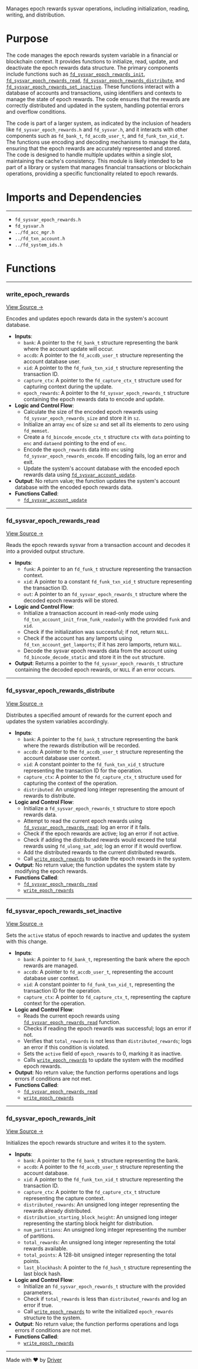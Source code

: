 <!--------------------------------------------------------------------------------->
<!-- IMPORTANT: This file is auto-generated by Driver (https://driver.ai). -------->
<!-- Manual edits may be overwritten on future commits. --------------------------->
<!--------------------------------------------------------------------------------->

Manages epoch rewards sysvar operations, including initialization, reading, writing, and distribution.

# Purpose
The code manages the epoch rewards system variable in a financial or blockchain context. It provides functions to initialize, read, update, and deactivate the epoch rewards data structure. The primary components include functions such as [`fd_sysvar_epoch_rewards_init`](<#fd_sysvar_epoch_rewards_init>), [`fd_sysvar_epoch_rewards_read`](<#fd_sysvar_epoch_rewards_read>), [`fd_sysvar_epoch_rewards_distribute`](<#fd_sysvar_epoch_rewards_distribute>), and [`fd_sysvar_epoch_rewards_set_inactive`](<#fd_sysvar_epoch_rewards_set_inactive>). These functions interact with a database of accounts and transactions, using identifiers and contexts to manage the state of epoch rewards. The code ensures that the rewards are correctly distributed and updated in the system, handling potential errors and overflow conditions.

The code is part of a larger system, as indicated by the inclusion of headers like `fd_sysvar_epoch_rewards.h` and `fd_sysvar.h`, and it interacts with other components such as `fd_bank_t`, `fd_accdb_user_t`, and `fd_funk_txn_xid_t`. The functions use encoding and decoding mechanisms to manage the data, ensuring that the epoch rewards are accurately represented and stored. The code is designed to handle multiple updates within a single slot, maintaining the cache's consistency. This module is likely intended to be part of a library or system that manages financial transactions or blockchain operations, providing a specific functionality related to epoch rewards.
# Imports and Dependencies

---
- `fd_sysvar_epoch_rewards.h`
- `fd_sysvar.h`
- `../fd_acc_mgr.h`
- `../fd_txn_account.h`
- `../fd_system_ids.h`


# Functions

---
### write\_epoch\_rewards<!-- {{#callable:write_epoch_rewards}} -->
[View Source →](<../../../../../../src/flamenco/runtime/sysvar/fd_sysvar_epoch_rewards.c#L7>)

Encodes and updates epoch rewards data in the system's account database.
- **Inputs**:
    - `bank`: A pointer to the `fd_bank_t` structure representing the bank where the account update will occur.
    - `accdb`: A pointer to the `fd_accdb_user_t` structure representing the account database user.
    - `xid`: A pointer to the `fd_funk_txn_xid_t` structure representing the transaction ID.
    - `capture_ctx`: A pointer to the `fd_capture_ctx_t` structure used for capturing context during the update.
    - `epoch_rewards`: A pointer to the `fd_sysvar_epoch_rewards_t` structure containing the epoch rewards data to encode and update.
- **Logic and Control Flow**:
    - Calculate the size of the encoded epoch rewards using `fd_sysvar_epoch_rewards_size` and store it in `sz`.
    - Initialize an array `enc` of size `sz` and set all its elements to zero using `fd_memset`.
    - Create a `fd_bincode_encode_ctx_t` structure `ctx` with `data` pointing to `enc` and `dataend` pointing to the end of `enc`.
    - Encode the `epoch_rewards` data into `enc` using `fd_sysvar_epoch_rewards_encode`. If encoding fails, log an error and exit.
    - Update the system's account database with the encoded epoch rewards data using [`fd_sysvar_account_update`](<fd_sysvar.c.md#fd_sysvar_account_update>).
- **Output**: No return value; the function updates the system's account database with the encoded epoch rewards data.
- **Functions Called**:
    - [`fd_sysvar_account_update`](<fd_sysvar.c.md#fd_sysvar_account_update>)


---
### fd\_sysvar\_epoch\_rewards\_read<!-- {{#callable:fd_sysvar_epoch_rewards_read}} -->
[View Source →](<../../../../../../src/flamenco/runtime/sysvar/fd_sysvar_epoch_rewards.c#L27>)

Reads the epoch rewards sysvar from a transaction account and decodes it into a provided output structure.
- **Inputs**:
    - ``funk``: A pointer to an `fd_funk_t` structure representing the transaction context.
    - ``xid``: A pointer to a constant `fd_funk_txn_xid_t` structure representing the transaction ID.
    - ``out``: A pointer to an `fd_sysvar_epoch_rewards_t` structure where the decoded epoch rewards will be stored.
- **Logic and Control Flow**:
    - Initialize a transaction account in read-only mode using `fd_txn_account_init_from_funk_readonly` with the provided `funk` and `xid`.
    - Check if the initialization was successful; if not, return `NULL`.
    - Check if the account has any lamports using `fd_txn_account_get_lamports`; if it has zero lamports, return `NULL`.
    - Decode the sysvar epoch rewards data from the account using `fd_bincode_decode_static` and store it in the `out` structure.
- **Output**: Returns a pointer to the `fd_sysvar_epoch_rewards_t` structure containing the decoded epoch rewards, or `NULL` if an error occurs.


---
### fd\_sysvar\_epoch\_rewards\_distribute<!-- {{#callable:fd_sysvar_epoch_rewards_distribute}} -->
[View Source →](<../../../../../../src/flamenco/runtime/sysvar/fd_sysvar_epoch_rewards.c#L55>)

Distributes a specified amount of rewards for the current epoch and updates the system variables accordingly.
- **Inputs**:
    - ``bank``: A pointer to the `fd_bank_t` structure representing the bank where the rewards distribution will be recorded.
    - ``accdb``: A pointer to the `fd_accdb_user_t` structure representing the account database user context.
    - ``xid``: A constant pointer to the `fd_funk_txn_xid_t` structure representing the transaction ID for the operation.
    - ``capture_ctx``: A pointer to the `fd_capture_ctx_t` structure used for capturing the context of the operation.
    - ``distributed``: An unsigned long integer representing the amount of rewards to distribute.
- **Logic and Control Flow**:
    - Initialize a `fd_sysvar_epoch_rewards_t` structure to store epoch rewards data.
    - Attempt to read the current epoch rewards using [`fd_sysvar_epoch_rewards_read`](<#fd_sysvar_epoch_rewards_read>); log an error if it fails.
    - Check if the epoch rewards are active; log an error if not active.
    - Check if adding the distributed rewards would exceed the total rewards using `fd_ulong_sat_add`; log an error if it would overflow.
    - Add the distributed rewards to the current distributed rewards.
    - Call [`write_epoch_rewards`](<#write_epoch_rewards>) to update the epoch rewards in the system.
- **Output**: No return value; the function updates the system state by modifying the epoch rewards.
- **Functions Called**:
    - [`fd_sysvar_epoch_rewards_read`](<#fd_sysvar_epoch_rewards_read>)
    - [`write_epoch_rewards`](<#write_epoch_rewards>)


---
### fd\_sysvar\_epoch\_rewards\_set\_inactive<!-- {{#callable:fd_sysvar_epoch_rewards_set_inactive}} -->
[View Source →](<../../../../../../src/flamenco/runtime/sysvar/fd_sysvar_epoch_rewards.c#L79>)

Sets the `active` status of epoch rewards to inactive and updates the system with this change.
- **Inputs**:
    - `bank`: A pointer to `fd_bank_t`, representing the bank where the epoch rewards are managed.
    - `accdb`: A pointer to `fd_accdb_user_t`, representing the account database user context.
    - `xid`: A constant pointer to `fd_funk_txn_xid_t`, representing the transaction ID for the operation.
    - `capture_ctx`: A pointer to `fd_capture_ctx_t`, representing the capture context for the operation.
- **Logic and Control Flow**:
    - Reads the current epoch rewards using [`fd_sysvar_epoch_rewards_read`](<#fd_sysvar_epoch_rewards_read>) function.
    - Checks if reading the epoch rewards was successful; logs an error if not.
    - Verifies that `total_rewards` is not less than `distributed_rewards`; logs an error if this condition is violated.
    - Sets the `active` field of `epoch_rewards` to 0, marking it as inactive.
    - Calls [`write_epoch_rewards`](<#write_epoch_rewards>) to update the system with the modified epoch rewards.
- **Output**: No return value; the function performs operations and logs errors if conditions are not met.
- **Functions Called**:
    - [`fd_sysvar_epoch_rewards_read`](<#fd_sysvar_epoch_rewards_read>)
    - [`write_epoch_rewards`](<#write_epoch_rewards>)


---
### fd\_sysvar\_epoch\_rewards\_init<!-- {{#callable:fd_sysvar_epoch_rewards_init}} -->
[View Source →](<../../../../../../src/flamenco/runtime/sysvar/fd_sysvar_epoch_rewards.c#L101>)

Initializes the epoch rewards structure and writes it to the system.
- **Inputs**:
    - `bank`: A pointer to the `fd_bank_t` structure representing the bank.
    - `accdb`: A pointer to the `fd_accdb_user_t` structure representing the account database.
    - `xid`: A pointer to the `fd_funk_txn_xid_t` structure representing the transaction ID.
    - `capture_ctx`: A pointer to the `fd_capture_ctx_t` structure representing the capture context.
    - `distributed_rewards`: An unsigned long integer representing the rewards already distributed.
    - `distribution_starting_block_height`: An unsigned long integer representing the starting block height for distribution.
    - `num_partitions`: An unsigned long integer representing the number of partitions.
    - `total_rewards`: An unsigned long integer representing the total rewards available.
    - `total_points`: A 128-bit unsigned integer representing the total points.
    - `last_blockhash`: A pointer to the `fd_hash_t` structure representing the last block hash.
- **Logic and Control Flow**:
    - Initialize an `fd_sysvar_epoch_rewards_t` structure with the provided parameters.
    - Check if `total_rewards` is less than `distributed_rewards` and log an error if true.
    - Call [`write_epoch_rewards`](<#write_epoch_rewards>) to write the initialized `epoch_rewards` structure to the system.
- **Output**: No return value; the function performs operations and logs errors if conditions are not met.
- **Functions Called**:
    - [`write_epoch_rewards`](<#write_epoch_rewards>)



---
Made with ❤️ by [Driver](https://www.driver.ai/)
